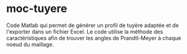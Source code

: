 # moc-tuyere
Code Matlab qui permet de générer un profil de tuyère adaptée et de l'exporter dans un fichier Excel. Le code utilise la méthode des caractéristiques afin de trouver les angles de Prandtl-Meyer à chaque noeud du maillage. 
